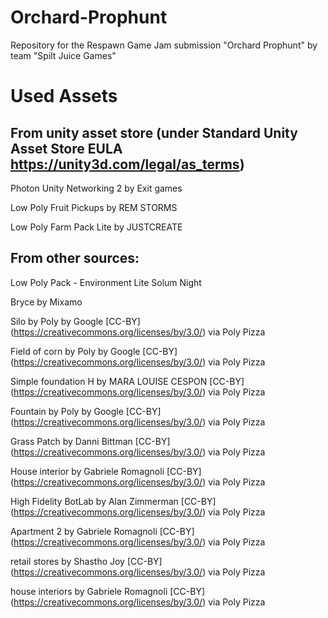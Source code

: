 # Orchard-Prophunt
Repository for the Respawn Game Jam submission "Orchard Prophunt" by team "Spilt Juice Games"

# Used Assets

## From unity asset store (under Standard Unity Asset Store EULA https://unity3d.com/legal/as_terms)
Photon Unity Networking 2 by Exit games

Low Poly Fruit Pickups by REM STORMS

Low Poly Farm Pack Lite by JUSTCREATE
## From other sources: 
Low Poly Pack - Environment Lite Solum Night

Bryce by Mixamo

Silo by Poly by Google [CC-BY] (https://creativecommons.org/licenses/by/3.0/) via Poly Pizza

Field of corn by Poly by Google [CC-BY] (https://creativecommons.org/licenses/by/3.0/) via Poly Pizza 

Simple foundation H by MARA LOUISE CESPON [CC-BY] (https://creativecommons.org/licenses/by/3.0/) via Poly Pizza 

Fountain by Poly by Google [CC-BY] (https://creativecommons.org/licenses/by/3.0/) via Poly Pizza 

Grass Patch by Danni Bittman [CC-BY] (https://creativecommons.org/licenses/by/3.0/) via Poly Pizza 

House interior by Gabriele Romagnoli [CC-BY] (https://creativecommons.org/licenses/by/3.0/) via Poly Pizza 

High Fidelity BotLab by Alan Zimmerman [CC-BY] (https://creativecommons.org/licenses/by/3.0/) via Poly Pizza 

Apartment 2 by Gabriele Romagnoli [CC-BY] (https://creativecommons.org/licenses/by/3.0/) via Poly Pizza 

retail stores by Shastho Joy [CC-BY] (https://creativecommons.org/licenses/by/3.0/) via Poly Pizza

house interiors by Gabriele Romagnoli [CC-BY] (https://creativecommons.org/licenses/by/3.0/) via Poly Pizza 
